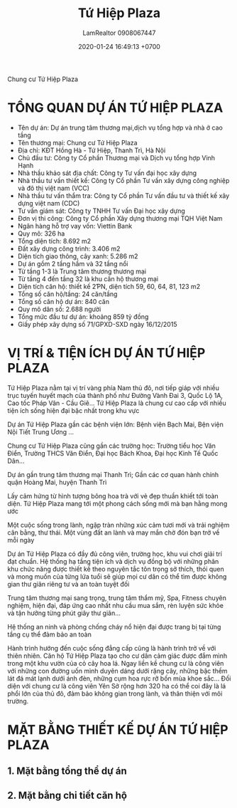 ﻿---
layout: post
title:  "Tứ Hiệp Plaza"
description: LamRealtor 0908067447 bán dự án căn hộ chung cư Tứ Hiệp Plaza ở Hà Nội Thanh Trì Từ Hiệp Hồng Hà
image: /assets/tu-hiep-plaza/0.jpg
author: LamRealtor 0908067447
date:   2020-01-24 16:49:13 +0700
lang: vi
excerpt_separator: <!--more-->
categories: ha-noi thanh-tri tu-hiep hong-ha
tags: ban du-an can-ho
---

Chung cư Tứ Hiệp Plaza<!--more-->

# TỔNG QUAN DỰ ÁN TỨ HIỆP PLAZA

* Tên dự án: Dự án trung tâm thương mại,dịch vụ tổng hợp và nhà ở cao tầng
* Tên thương mại: Chung cư Tứ Hiệp Plaza
* Địa chỉ: KĐT Hồng Hà - Tứ Hiệp, Thanh Trì, Hà Nội
* Chủ đầu tư: Công ty Cổ phần Thương mại và Dịch vụ tổng hợp Vinh Hạnh
* Nhà thầu khảo sát địa chất: Công ty Tư vấn đại học xây dựng
* Nhà thầu tư vấn thiết kế: Công ty Cổ phần Tư vấn xây dựng công nghiệp và đô thị việt nam (VCC)
* Nhà thầu tư vấn thẩm tra: Công ty Cổ phần Tư vấn đầu tư và thiết kế xây dựng việt nam (CDC)
* Tư vấn giám sát: Công ty TNHH Tư vấn Đại học xây dựng
* Đơn vị thi công: Công ty Cổ phần Xây dựng thương mại TQH Việt Nam
* Ngân hàng hỗ trợ vay vốn: Viettin Bank
* Quy mô: 326 ha
* Tổng diện tích: 8.692 m2
* Đất xây dựng công trình: 3.406 m2
* Diện tích giao thông, cây xanh: 5.286 m2
* Dự án gồm 2 tầng hầm và 32 tầng nổi
* Từ tầng 1-3 là Trung tâm thương thương mại
* Từ tầng 4 đến tầng 32 là khu căn hộ thương mại
* Diện tích căn hộ: thiết kế 2ƤN, diện tích 59, 60, 64, 81, 123 m2
* Tổng số căn hộ/tầng: 24 căn/tầng
* Tổng số căn hộ dự án: 840 căn
* Quy mô dân số: 2.688 người
* Tổng mức đầu tư dự án: khoảng 859 tỷ đồng
* Giấy phép xây dựng số 71/GPXD-SXD ngày 16/12/2015

# VỊ TRÍ & TIỆN ÍCH DỰ ÁN TỨ HIỆP PLAZA

Tứ Hiệp Plaza nằm tại vị trí vàng phía Nam thủ đô, nơi tiếp giáp với nhiều trục tuyến huyết mạch của thành phố như Đường Vành Đai 3, Quốc Lộ 1A, Cao tốc Pháp Vân - Cầu Giẽ... Tứ Hiệp Plaza là chung cư cao cấp với nhiều tiện ích sống hiện đại bậc nhất trong khu vực

Dự án Tứ Hiệp Plaza gần các bệnh viện lớn: Bệnh viện Bạch Mai, Bện viện Nội Tiết Trung Ương ...

Chung cư Tứ Hiệp Plaza cũng gần các trường học: Trường tiểu học Văn Điển, Trường THCS Văn Điển, Đại học Bách Khoa, Đại học Kinh Tế Quốc Dân...

Dự án gần trung tâm thương mại Thanh Trì; Gần các cơ quan hành chính quận Hoàng Mai, huyện Thanh Trì

Lấy cảm hứng từ hình tượng bông hoa trà với vẻ đẹp thuần khiết tới toàn diện. Tứ Hiệp Plaza mang tới một phong cách sống mới mà bạn hằng mong ước

Một cuộc sống trong lành, ngập tràn những xúc cảm tươi mới và trải nghiệm cân bằng, thư thái. Một vùng đất an lành và may mắn chờ đón bạn trở về mỗi ngày

Dự án Tứ Hiệp Plaza có đầy đủ công viên, trường học, khu vui chơi giải trí đạt chuẩn. Hệ thống hạ tầng tiện ích và dịch vụ đồng bộ với những phân khu chức năng được thiết kế theo nguyên tắc tôn trọng sở thích, thói quen và mong muốn của từng lứa tuổi sẽ giúp mọi cư dân có thể tìm được không gian thư giãn riêng tư và an toàn tuyệt đối

Trung tâm thương mại sang trọng, trung tâm thẩm mỹ, Spa, Fitness chuyên nghiệm, hiện đại, đáp ứng cao nhất nhu cầu mua sắm, rèn luyện sức khỏe và tận hưởng từng phút giây thư giãn...

Hệ thống an ninh và phòng chống cháy nổ hiện đại được trang bị tại từng tầng cụ thể đảm bảo an toàn

Hành trình hướng đến cuộc sống đẳng cấp cũng là hành trình trở về với thiên nhiên. Căn hộ Tứ Hiệp Plaza tạo cho cư dân cảm giác được đắm mình trong một khu vườn của cỏ cây hoa lá. Ngay liền kề chung cư là công viên với những con đường uốn mình duyên dáng dưới rặng cây, những bậc thềm lát đá mát lạnh dưới ánh đèn, những cụm hoa rực rỡ bốn mùa khoe sắc... Đối diện với chung cư là công viên Yên Sở rộng hơn 320 ha có thể coi đây là lá phổi lớn của thủ đô, đảm bảo không gian trong lành, và thân thiện với môi trường.

# MẶT BẰNG THIẾT KẾ DỰ ÁN TỨ HIỆP PLAZA

## 1. Mặt bằng tổng thể dự án

## 2. Mặt bằng chi tiết căn hộ